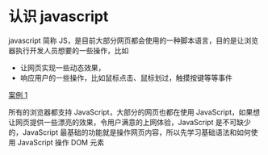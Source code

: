 # 认识 javascript

javascript 简称 JS，是目前大部分网页都会使用的一种脚本语言，目的是让浏览器执行开发人员想要的一些操作，比如

-   让网页实现一些动态效果，
-   响应用户的一些操作，比如鼠标点击、鼠标划过，触摸按键等等事件

[案例 1](./demo/demo01.html)

所有的浏览器都支持 JavaScript，大部分的网页也都在使用 JavaScript，如果想让网页提供一些漂亮的效果，令用户满意的上网体验，JavaScript 是不可缺少的，JavaScript 最基础的功能就是操作网页内容，所以先学习基础语法和如何使用 JavaScript 操作 DOM 元素
